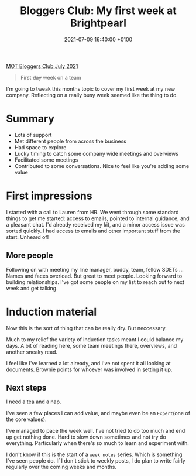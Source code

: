﻿---
layout: post
title:  "Bloggers Club: My first week at Brightpearl"
date:   2021-07-09 16:40:00 +0100
categories: jekyll update
tags: bloggers_club mot brightpearl
---
[MOT Bloggers Club July 2021](https://club.ministryoftesting.com/t/bloggers-club-july-2021-first-day-on-a-team/51705)
>  First ~~day~~ week on a team

I'm going to tweak this months topic to cover my first week at my new company. Reflecting on a really busy week seemed like the thing to do.

# Summary
- Lots of support
- Met different people from across the business
- Had space to explore
- Lucky timing to catch some company wide meetings and overviews
- Facilitated some meetings
- Contributed to some conversations. Nice to feel like you're adding some value

# First impressions
I started with a call to Lauren from HR. We went through some standard things to get me started: access to emails, pointed to internal guidance, and a pleasant chat. I'd already received my kit, and a minor access issue was sorted quickly. I had access to emails and other important stuff from the start. Unheard of!

## More people
Following on with meeting my line manager, buddy, team, fellow SDETs ... Names and faces overload. But great to meet people. Looking forward to building relationships. I've got some people on my list to reach out to next week and get talking.

# Induction material
Now this is the sort of thing that can be really dry. But neccessary. 

Much to my relief the variety of induction tasks meant I could balance my days. A bit of reading here, some team meetings there, overviews, and another sneaky read.

I feel like I've learned a lot already, and I've not spent it all looking at documents. Brownie points for whoever was involved in setting it up.

## Next steps
I need a tea and a nap.

I've seen a few places I can add value, and maybe even be an `Expert`(one of the core values). 

I've managed to pace the week well. I've not tried to do too much and end up get nothing done. Hard to slow down sometimes and not try do everything. Particularly when there's so much to learn and experiment with.

I don't know if this is the start of a `week notes` series. Which is something I've seen people do. If I don't stick to weekly posts, I do plan to write fairly regularly over the coming weeks and months.